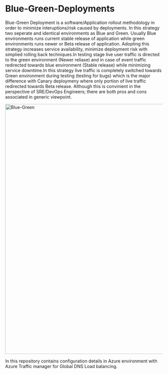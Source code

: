 # Blue-Green-Deployments

Blue-Green Deployment is a software/Application rollout methodology in order to minimize interuptions/risk caused by deployments. In this strategy two seperate and identical environments as Blue and Green. Usually Blue environments runs current stable release of application while green environments runs newer or Beta release of application. Adopting this strategy increases service availability, minimize deployment risk with simplied rolling back techniques.In testing stage live user traffic is directed to the green environment (Newer reliase) and in case of event traffic redirected towards blue environment (Stable release) while minimizing service downtime.In this strategy live traffic is completely switched towards Green environment during testing (testing for bugs) which is the major difference with Canary deploymeny where only portion of live traffic redirected towards Beta release. Although this is convinient in the perspective of SRE/DevOps Engineers; there are both pros and cons associated in generic viewpoint. 

<img src="https://miro.medium.com/max/1200/1*CvzbdfO9sLeNn_YZfJxu2g.png" alt="Blue-Green" style="width:800px;"/>

In this repository contains configuration details in Azure environment with Azure Traffic manager for Global DNS Load balancing.
